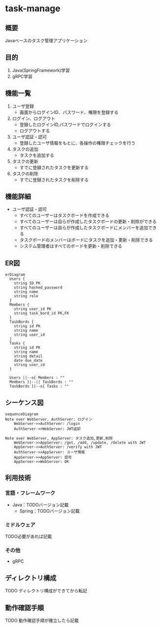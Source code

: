 # task-manage
## 概要
Javaベースのタスク管理アプリケーション

## 目的
1. Java(SpringFramework)学習
2. gRPC学習

## 機能一覧
1. ユーザ登録
   - 画面からログインID、パスワード、権限を登録する
2. ログイン、ログアウト
   - 登録したログインID,パスワードでログインする
   - ログアウトする
3. ユーザ認証・認可
   - 登録したユーザ情報をもとに、各操作の権限チェックを行う
4. タスクの追加
   - タスクを追加する
5. タスクの更新
   - すでに登録されたタスクを更新する
6. タスクの削除
   - すでに登録されたタスクを削除する

## 機能詳細  
- ユーザ認証・認可  
  - すべてのユーザーはタスクボードを作成できる
  - すべてのユーザーは自らが作成したタスクボードの更新・削除ができる
  - すべてのユーザーは自らが作成したタスクボードにメンバーを追加できる
  - タスクボードのメンバーはボードにタスクを追加・更新・削除できる
  - システム管理者はすべてのボードを更新・削除できる

## ER図
```mermaid
erDiagram
  Users {
    string ID PK
    string hashed_password
    string name
    string role
  }
  Members {
    string user_id PK
    string task_bord_id PK,FK
  }
  TaskBords {
    string id PK
    string name
    string user_id
  }
  Tasks {
    string id PK
    string name
    string detail
    date due_date
    string user_id
  }

  Users ||--o{ Members : ""
  Members }|--|| TaskBords : ""
  TaskBords }|--o{ Tasks : ""
```

## シーケンス図
```mermaid
sequenceDiagram
Note over WebServer, AuthServer: ログイン
    WebServer->>AuthServer: /login
    AuthServer->>WebServer: JWT返却

Note over WebServer, AppServer: タスク追加,更新,削除    
    WebServer->>AppServer: /get, /add, /update, /delete with JWT
    AppServer->>AuthServer: /verify with JWT
    AuthServer->>AppServer: ユーザ情報
    AppServer->>AppServer: 認可
    AppServer->>WebServer: OK
```

## 利用技術
### 言語・フレームワーク
- Java：TODOバージョン記載  
  - Spring：TODOバージョン記載

### ミドルウェア
TODO必要があれば記載

### その他
- gRPC

## ディレクトリ構成
TODO
ディレクトリ構成ができてから転記

## 動作確認手順
TODO
動作確認手順が確立したら記載

